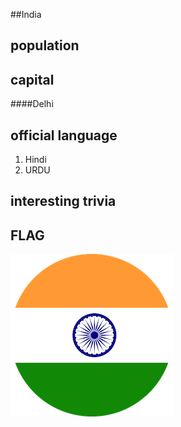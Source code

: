 ##India
## population


## capital
####Delhi
 
## official language
1. Hindi
2. URDU

## interesting trivia

## FLAG
![FLAG](image.png)



